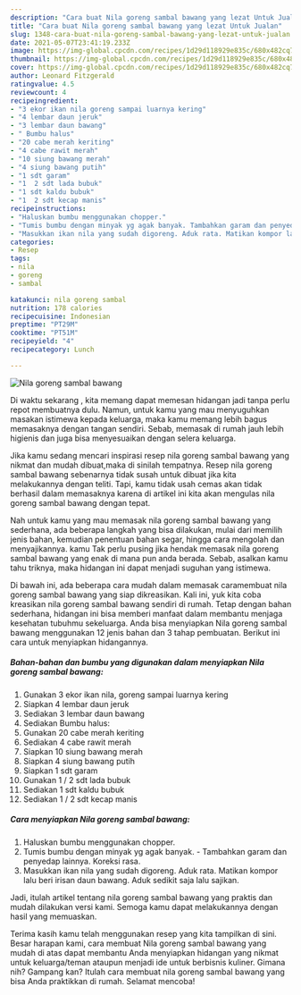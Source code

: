 ```yaml
---
description: "Cara buat Nila goreng sambal bawang yang lezat Untuk Jualan"
title: "Cara buat Nila goreng sambal bawang yang lezat Untuk Jualan"
slug: 1348-cara-buat-nila-goreng-sambal-bawang-yang-lezat-untuk-jualan
date: 2021-05-07T23:41:19.233Z
image: https://img-global.cpcdn.com/recipes/1d29d118929e835c/680x482cq70/nila-goreng-sambal-bawang-foto-resep-utama.jpg
thumbnail: https://img-global.cpcdn.com/recipes/1d29d118929e835c/680x482cq70/nila-goreng-sambal-bawang-foto-resep-utama.jpg
cover: https://img-global.cpcdn.com/recipes/1d29d118929e835c/680x482cq70/nila-goreng-sambal-bawang-foto-resep-utama.jpg
author: Leonard Fitzgerald
ratingvalue: 4.5
reviewcount: 4
recipeingredient:
- "3 ekor ikan nila goreng sampai luarnya kering"
- "4 lembar daun jeruk"
- "3 lembar daun bawang"
- " Bumbu halus"
- "20 cabe merah keriting"
- "4 cabe rawit merah"
- "10 siung bawang merah"
- "4 siung bawang putih"
- "1 sdt garam"
- "1  2 sdt lada bubuk"
- "1 sdt kaldu bubuk"
- "1  2 sdt kecap manis"
recipeinstructions:
- "Haluskan bumbu menggunakan chopper."
- "Tumis bumbu dengan minyak yg agak banyak. Tambahkan garam dan penyedap lainnya. Koreksi rasa."
- "Masukkan ikan nila yang sudah digoreng. Aduk rata. Matikan kompor lalu beri irisan daun bawang. Aduk sedikit saja lalu sajikan."
categories:
- Resep
tags:
- nila
- goreng
- sambal

katakunci: nila goreng sambal 
nutrition: 178 calories
recipecuisine: Indonesian
preptime: "PT29M"
cooktime: "PT51M"
recipeyield: "4"
recipecategory: Lunch

---
```



![Nila goreng sambal bawang](https://img-global.cpcdn.com/recipes/1d29d118929e835c/680x482cq70/nila-goreng-sambal-bawang-foto-resep-utama.jpg)

Di waktu  sekarang , kita memang dapat memesan hidangan jadi tanpa perlu repot membuatnya dulu. Namun, untuk kamu yang mau menyuguhkan masakan istimewa kepada keluarga, maka kamu memang lebih bagus memasaknya dengan tangan sendiri. Sebab, memasak di rumah jauh lebih higienis dan juga bisa menyesuaikan dengan selera keluarga.

Jika kamu sedang mencari inspirasi resep nila goreng sambal bawang yang nikmat dan mudah dibuat,maka di sinilah tempatnya. Resep nila goreng sambal bawang  sebenarnya tidak susah untuk dibuat jika kita melakukannya dengan teliti. Tapi, kamu tidak usah cemas akan tidak berhasil dalam memasaknya 
karena di artikel ini kita akan mengulas nila goreng sambal bawang dengan tepat.  



Nah untuk kamu yang mau memasak nila goreng sambal bawang yang sederhana, ada beberapa langkah yang bisa dilakukan, mulai dari memilih jenis bahan, kemudian penentuan bahan segar, hingga cara mengolah dan menyajikannya. kamu Tak perlu pusing jika hendak memasak nila goreng sambal bawang yang enak di mana pun anda berada. Sebab, asalkan kamu  tahu triknya, maka hidangan ini dapat menjadi suguhan yang istimewa.

Di bawah ini, ada beberapa cara mudah dalam memasak caramembuat nila goreng sambal bawang yang siap dikreasikan. Kali ini, yuk kita coba kreasikan nila goreng sambal bawang sendiri di rumah. Tetap dengan bahan sederhana, hidangan ini bisa memberi manfaat dalam membantu menjaga kesehatan tubuhmu sekeluarga. Anda bisa menyiapkan Nila goreng sambal bawang menggunakan 12 jenis bahan dan 3 tahap pembuatan. Berikut ini cara untuk menyiapkan hidangannya.

<!--inarticleads1-->

##### Bahan-bahan dan bumbu yang digunakan dalam menyiapkan Nila goreng sambal bawang:

1. Gunakan 3 ekor ikan nila, goreng sampai luarnya kering
1. Siapkan 4 lembar daun jeruk
1. Sediakan 3 lembar daun bawang
1. Sediakan  Bumbu halus:
1. Gunakan 20 cabe merah keriting
1. Sediakan 4 cabe rawit merah
1. Siapkan 10 siung bawang merah
1. Siapkan 4 siung bawang putih
1. Siapkan 1 sdt garam
1. Gunakan 1 / 2 sdt lada bubuk
1. Sediakan 1 sdt kaldu bubuk
1. Sediakan 1 / 2 sdt kecap manis




<!--inarticleads2-->

##### Cara menyiapkan Nila goreng sambal bawang:

1. Haluskan bumbu menggunakan chopper.
1. Tumis bumbu dengan minyak yg agak banyak. - Tambahkan garam dan penyedap lainnya. Koreksi rasa.
1. Masukkan ikan nila yang sudah digoreng. Aduk rata. Matikan kompor lalu beri irisan daun bawang. Aduk sedikit saja lalu sajikan.




Jadi, itulah artikel tentang  nila goreng sambal bawang  yang praktis dan mudah dilakukan versi kami. Semoga kamu dapat melakukannya dengan hasil yang memuaskan. 

Terima kasih kamu telah menggunakan resep yang kita tampilkan di sini. Besar harapan kami, cara membuat  Nila goreng sambal bawang yang mudah di atas dapat membantu Anda menyiapkan hidangan yang nikmat untuk keluarga/teman ataupun menjadi ide untuk berbisnis kuliner. Gimana nih? Gampang kan? Itulah cara membuat nila goreng sambal bawang yang bisa Anda praktikkan di rumah. Selamat mencoba!

